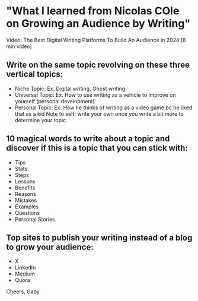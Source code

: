 # "What I learned from Nicolas COle on Growing an Audience by Writing"

Video: The Best Digital Writing Platforms To Build An Audience in 2024 [8 min video]

## Write on the same topic revolving on these three vertical topics:
- Niche Topic: Ex. Digital writing, Ghost writing
- Universal Topic: Ex. How to use writing as a vehicle to improve on yourself (personal development)
- Personal Topic: Ex. How he thinks of writing as a video game bc he liked that as a kid
Note to self: write your own once you write a bit more to determine your topic

## 10 magical words to write about a topic and discover if this is a topic that you can stick with:
- Tips
- Stats
- Steps
- Lessons
- Benefits
- Reasons
- Mistakes
- Examples
- Questions
- Personal Stories

## Top sites to publish your writing instead of a blog to grow your audience:
- X
- LinkedIn
- Medium
- Quora

Cheers,
Gaby
